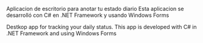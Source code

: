 Aplicacion de escritorio para anotar tu estado diario
Esta aplicacion se desarrolló con C# en .NET Framework y usando Windows Forms

Destkop app for tracking your daily status.
This app is developed with C# in .NET Framework and using Windows Forms
